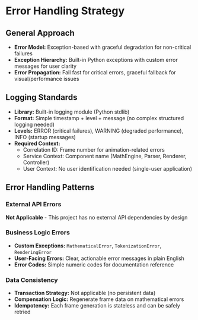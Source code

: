 # Error Handling Strategy

## General Approach
- **Error Model:** Exception-based with graceful degradation for non-critical failures
- **Exception Hierarchy:** Built-in Python exceptions with custom error messages for user clarity
- **Error Propagation:** Fail fast for critical errors, graceful fallback for visual/performance issues

## Logging Standards
- **Library:** Built-in logging module (Python stdlib)
- **Format:** Simple timestamp + level + message (no complex structured logging needed)
- **Levels:** ERROR (critical failures), WARNING (degraded performance), INFO (startup messages)
- **Required Context:**
  - Correlation ID: Frame number for animation-related errors
  - Service Context: Component name (MathEngine, Parser, Renderer, Controller)
  - User Context: No user identification needed (single-user application)

## Error Handling Patterns

### External API Errors
**Not Applicable** - This project has no external API dependencies by design

### Business Logic Errors
- **Custom Exceptions:** `MathematicalError`, `TokenizationError`, `RenderingError`
- **User-Facing Errors:** Clear, actionable error messages in plain English
- **Error Codes:** Simple numeric codes for documentation reference

### Data Consistency
- **Transaction Strategy:** Not applicable (no persistent data)
- **Compensation Logic:** Regenerate frame data on mathematical errors
- **Idempotency:** Each frame generation is stateless and can be safely retried
